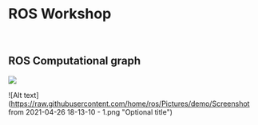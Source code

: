 <h1> ROS Workshop  </h1>
<br>
<h2> ROS Computational graph </h2>
<img src="https://raw.githubusercontent.com/home/ros/Pictures/demo/Screenshot from 2021-04-26 18-13-10 - 1.png?raw=true" />

![Alt text](https://raw.githubusercontent.com/home/ros/Pictures/demo/Screenshot from 2021-04-26 18-13-10 - 1.png "Optional title")
